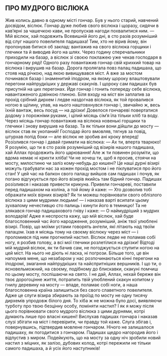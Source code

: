 ## ПРО МУДРОГО ВІСЛЮКА

Жив колись давно в одному місті гончар. Був у нього старий, навчений досвідом, віслюк. Гончар дуже любив свого віслюка і щоразу, сидячи в кав’ярні за чашечкою кави, не пропускав нагоди похвалитися ним.
— Мій віслюк, хай подовжить Всевишній його дні, в сто разів розумніший від слуг нашого повелителя падишаха!
Тим, хто не вірив йому, він пропонував битися об заклад: вантажив на свого віслюка горщики і глечики та й виводив його на шлях. Через годину сперечальники приходили на базар, а віслюк зі своєю поклажею уже чекав господаря в гончарному ряді!
Одного разу повантажив гончар свій крихкий товар на віслюка і вирушив на базар. Дорога пролягала повз палац падишаха, що стояв над річкою, над якою вивищувався міст. А вже за мостом починався базар і знаменитий іподром, на якому щороку влаштовували перегони найпрудкіших у державі скакунів. І щороку сам падишах був присутній на цих перегонах.
Йде гончар і гонить попереду себе віслюка, навантаженого дзвінкою глиною. Біля входу на міст він заплатив за прохід срібний дирхем і ледве наздогнав віслюка, як той провалився ногою в щілину, упав, на нього наштовхнувся гончар і, звичайно ж, весь їхній вантаж, весь посуд — на дрізки!
Довелося гончареві повертатися додому з порожніми руками, і цілий місяць сім’я їла тільки хліб та воду. Через місяць гончар повантажив на віслюка новенькі горщики та глечики і знову вирушив на базар. Та як тільки вони дійшли до мосту — віслюк став як укопаний! Господар його вмовляв, тягнув за повід, штурхав попід боки — але віслюк не зробив ані кроку вперед!
Розізлився гончар і давай гримати на віслюка:
— Ах ти, вперта тварюко! Я розумію, що ти в сто разів розумніший од візирів нашого падишаха, хай Аллах продовжить його царювання! Але ж ти повинен розуміти, що вдома немає ні крихти хліба! Чи не хочеш ти, щоб я просив, стоячи на мосту, милостиню чи заліз кому-небудь до кишені? Це наші дурні візирі можуть грабувати нас за кожен прохід мостом і не піклуватися про його стан!
У цей час на балкон свого палацу вийшов сам падишах і почув, як погано відгукується про його візирів якийсь там бідний гончар. Падишах розізлився і наказав привести крикуна.
Привели гончареві, поставили перед падишахом на коліна,
а той йому й каже:
— Хто дозволив тобі ображати моїх вірних візирів? Як ти можеш порівнювати свого облізлого віслюка з цими мудрими людьми! — і наказав варті всипати цьому зухвалому нечестивцю сто палиць і кинути його в темницю!
Та не злякався гончар падишахового гніву і каже:
— О наймудріший з мудрих володарів! Адже я неспроста кажу, що мій віслюк, хай буде благословенний час його народження, розумніший, аніж твої улюблені візирі. Повір, що моїми устами говорять ангели, які літають над твоїм палацом. їхав я місяць тому на своєму віслюку через міст — і проломився під ним прогнилий настил. Віслюк ледве не поламав собі ногу, я розбив голову, а всі мої глечики розлетілися на дрізки! Відтоді мій мудрий віслюк, як ти бачив сам, не погоджується ступити ногою на цей міст. На нього не діють ні ласка, ні погрози. Більше того, це він напоумив мене, що незабаром у нас розпочинаються кінні перегони на іподромі, змагання найпрудкіших та найспритніших вершників. І що ти, о ясновельможний, на своєму, подібному до блискавки, скакуні помчиш по цьому мосту, поспішаючи на свято. І не дай, Аллах, нехай береже він твоє дорогоцінне життя, потрапить твій улюблений скакун копитом у гнилу деревину на мосту — впаде, поламає собі ноги, а наша благословенна країна залишиться без свого славетного повелителя. Адже це слуги візира збирають за проїзд по мосту не одну тисячу дирхемів упродовж білого дня. То хіба ж не можна було досі, виявляючи турботу про твою безцінну особу, поміняти настил? І як я можу після цього порівнювати свого мудрого віслюка з цими дурнями, котрі думають лише про власні кишені!
Вислухав падишах гончара і наказав слузі збігати на міст і перевірити, чи правду той каже. Слуга збігав і, повернувшись, підтвердив мовлене гончаром.
Нічого не залишалося падишаху, як погодитися з гончаром. Падишах щедро нагородив його і відпустив з миром.
Подейкують, що на мосту за одну ніч зробили новий настил з міцних, як залізо, дубових колод, котрі пережили не тільки самого падишаха, а й усіх його наступників! 
